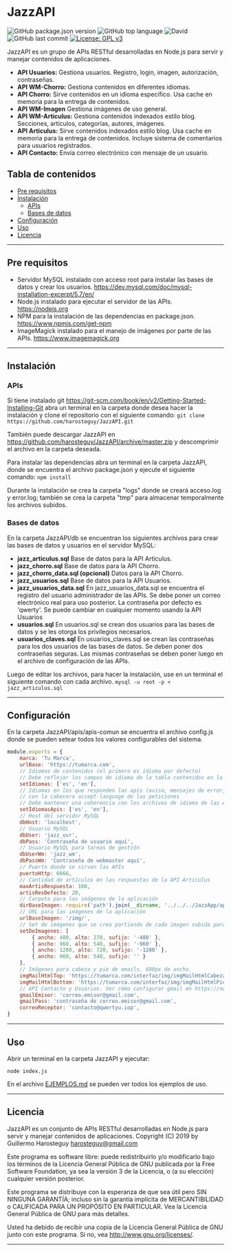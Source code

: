 # JazzAPI

![GitHub package.json version](https://img.shields.io/github/package-json/v/harosteguy/JazzAPI.svg)&nbsp;![GitHub top language](https://img.shields.io/github/languages/top/harosteguy/JazzAPI.svg?color=green)&nbsp;![David](https://img.shields.io/david/harosteguy/JazzAPI.svg)&nbsp;![GitHub last commit](https://img.shields.io/github/last-commit/harosteguy/JazzAPI.svg)&nbsp;[![License: GPL v3](https://img.shields.io/badge/License-GPLv3-blue.svg)](https://www.gnu.org/licenses/gpl-3.0)

JazzAPI es un grupo de APIs RESTful desarrolladas en Node.js para servir y manejar contenidos de aplicaciones.

- **API Usuarios:** Gestiona usuarios. Registro, login, imagen, autorización, contraseñas.
- **API WM-Chorro:** Gestiona contenidos en diferentes idiomas.
- **API Chorro:** Sirve contenidos en un idioma específico. Usa cache en memoria para la entrega de contenidos.
- **API WM-Imagen** Gestiona imágenes de uso general.
- **API WM-Articulus:** Gestiona contenidos indexados estilo blog. Secciones, artículos, categorías, autores, imágenes.
- **API Articulus:** Sirve contenidos indexados estilo blog. Usa cache en memoria para la entrega de contenidos. Incluye sistema de comentarios para usuarios registrados.
- **API Contacto:** Envía correo electrónico con mensaje de un usuario.

## Tabla de contenidos

- [Pre requisitos](#pre-requisitos)
- [Instalación](#instalación)
	- [APIs](#apis)
	- [Bases de datos](#bases-de-datos)
- [Configuración](#configuración)
- [Uso](#uso)
- [Licencia](#licencia)

---
## Pre requisitos

- Servidor MySQL instalado con acceso root para instalar las bases de datos y crear los usuarios. <https://dev.mysql.com/doc/mysql-installation-excerpt/5.7/en/>
- Node.js instalado para ejecutar el servidor de las APIs. <https://nodejs.org>
- NPM para la instalación de las dependencias en package.json. <https://www.npmjs.com/get-npm>
- ImageMagick instalado para el manejo de imágenes por parte de las APIs. <https://www.imagemagick.org>

---
## Instalación

### APIs

Si tiene instalado git <https://git-scm.com/book/en/v2/Getting-Started-Installing-Git> abra un terminal en la carpeta donde desea hacer la instalación y clone el repositorio con el siguiente comando:
`git clone https://github.com/harosteguy/JazzAPI.git`

También puede descargar JazzAPI en <https://github.com/harosteguy/JazzAPI/archive/master.zip> y descomprimir el archivo en la carpeta deseada.

Para instalar las dependencias abra un terminal en la carpeta JazzAPI, donde se encuentra el archivo package.json y ejecute el siguiente comando:
`npm install`

Durante la instalación se crea la carpeta "logs" donde se creará acceso.log y error.log; también se crea la carpeta "tmp" para almacenar temporalmente los archivos subidos.

### Bases de datos
En la carpeta JazzAPI/db se encuentran los siguientes archivos para crear las bases de datos y usuarios en el servidor MySQL:

- **jazz_articulus.sql**
Base de datos para la API Articulus.
- **jazz_chorro.sql**
Base de datos para la API Chorro.
- **jazz_chorro_data.sql (opcional)**
Datos para la API Chorro.
- **jazz_usuarios.sql**
Base de datos para la API Usuarios.
- **jazz_usuarios_data.sql**
En jazz_usuarios_data.sql se encuentra el registro del usuario administrador de las APIs.
Se debe poner un correo electrónico real para uso posterior.
La contraseña por defecto es 'qwerty'. Se puede cambiar en cualquier momento usando la API Usuarios
- **usuarios.sql**
En usuarios.sql se crean dos usuarios para las bases de datos y se les otorga los privilegios necesarios.
- **usuarios_claves.sql**
En usuarios_claves.sql se crean las contraseñas para los dos usuarios de las bases de datos.
Se deben poner dos contraseñas seguras. Las mismas contraseñas se deben poner luego en el archivo de configuración de las APIs.

Luego de editar los archivos, para hacer la instalación, use en un terminal el siguiente comando con cada archivo.
`mysql -u root -p < jazz_articulus.sql`

---
## Configuración

En la carpeta JazzAPI/apis/apis-comun se encuentra el archivo config.js donde se pueden setear todos los valores configurables del sistema.

```javascript
module.exports = {
	marca: 'Tu Marca',
	urlBase: 'https://tumarca.com',
	// Idiomas de contenidos (el primero es idioma por defecto)
	// Debe reflejar los campos de idioma de la tabla contenidos en la base de datos jazz_chorro
	setIdiomas: ['es', 'en'],
	// Idiomas en los que responden las apis (aviso, mensajes de error, etc.) de acuerdo 
	// con la cabecera accept-language de las peticiones
	// Debe mantener una coherencia con los archivos de idioma de las APIs
	setIdiomasApis: ['es', 'en'],
	// Host del servidor MySQL
	dbHost: 'localhost',
	// Usuario MySQL
	dbUser: 'jazz_usr',
	dbPass: 'Contraseña de usuario aquí',
	// Usuario MySQL para tareas de gestión
	dbUserWm: 'jazz_wm',
	dbPassWm: 'Contraseña de webmaster aquí',
	// Puerto donde se sirven las APIs
	puertoHttp: 6666,
	// Cantidad de artículos en las respuestas de la API Articulus
	maxArtisRespuesta: 100,
	artisResDefecto: 20,
	// Carpeta para las imágenes de la aplicación
	dirBaseImagen: require('path').join(__dirname, '../../../JazzApp/app/publico/img/'),
	// URL para las imágenes de la aplicación
	urlBaseImagen: '/img/',
	// Set de imágenes que se crea partiendo de cada imagen subida para artículos, categorías...
	setDeImagenes: [
		{ ancho: 480, alto: 270, sufijo: '-480' },
		{ ancho: 960, alto: 540, sufijo: '-960' },
		{ ancho: 1280, alto: 720, sufijo: '-1280' },
		{ ancho: 960, alto: 540, sufijo: '' }
	],
	// Imágenes para cabeza y pie de emails. 600px de ancho.
	imgMailHtmlTop: 'https://tumarca.com/interfaz/img/imgMailHtmlCabeza.jpg',
	imgMailHtmlBottom: 'https://tumarca.com/interfaz/img/imgMailHtmlPie.jpg',
	// API Contacto y Usuarios. Ver cómo configurar gmail en https://nodemailer.com/usage/using-gmail/
	gmailEmisor: 'correo.emisor@gmail.com',
	gmailPass: 'contraseña de correo.emisor@gmail.com',
	correoReceptor: 'contacto@qwertyu.iop',
}
```

---
## Uso

Abrir un terminal en la carpeta JazzAPI y ejecutar:
```
node index.js
```

En el archivo [EJEMPLOS.md](EJEMPLOS.md) se pueden ver todos los ejemplos de uso.

---
## Licencia

JazzAPI es un conjunto de APIs RESTful desarrolladas en Node.js para servir y manejar contenidos de aplicaciones.
Copyright (C) 2019 by Guillermo Harosteguy <harosteguy@gmail.com>

Este programa es software libre: puede redistribuirlo y/o modificarlo bajo
los términos de la Licencia General Pública de GNU publicada por la Free
Software Foundation, ya sea la versión 3 de la Licencia, o (a su elección)
cualquier versión posterior.

Este programa se distribuye con la esperanza de que sea útil pero SIN
NINGUNA GARANTÍA; incluso sin la garantía implícita de MERCANTIBILIDAD o
CALIFICADA PARA UN PROPÓSITO EN PARTICULAR. Vea la Licencia General Pública
de GNU para más detalles.

Usted ha debido de recibir una copia de la Licencia General Pública
de GNU junto con este programa. Si no, vea <http://www.gnu.org/licenses/>.

---